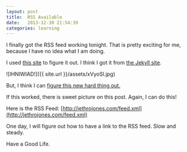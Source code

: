 ```yaml
---
layout: post
title:  RSS Available
date:   2013-12-30 21:54:39
categories: learning
---
```



I finally got the RSS feed working tonight. That is pretty exciting for me, because I have no idea what I am doing. 

I used [this site](https://github.com/snaptortoise/jekyll-rss-feeds) to figure it out. I think I got it from [the Jekyll site](http://jekyllrb.com/docs/plugins/). 

![IHNIWIAD!]({{ site.url }}/assets/xVyoSl.jpg)

But, I think I can [figure this new hard thing out.](
http://ninjasandrobots.com/you-need-some-experience)

If this worked, there is sweet picture on this post. Again, I can do this! 

Here is the RSS Feed: [http://jethrojones.com/feed.xml](http://jethrojones.com/feed.xml)

One day, I will figure out how to have a link to the RSS feed. Slow and steady. 

Have a Good Life.